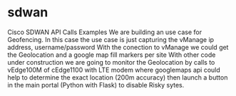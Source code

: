 # sdwan
Cisco SDWAN API Calls Examples
We are building an use case for Geofencing. In this case the use case is just capturing the vManage ip address, username/password
With the conection to vManage we could get the Geolocation and a google map fill markers per site
With other code under construction we are going to monitor the Geolocation by calls to vEdge100M of cEdge1100 with LTE modem where googlemaps api
could help to determine the exact location (200m accuracy) then launch a button in the main portal (Python with Flask) to disable Risky sytes.
